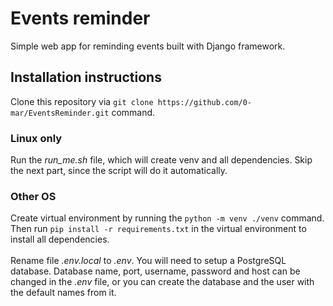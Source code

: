 <h1>Events reminder</h1>
<p>
Simple web app for reminding events built with Django framework.
</p>
<h2>Installation instructions</h2>
<p>
Clone this repository via <code>git clone https://github.com/0-mar/EventsReminder.git</code> command.
</p>
<h3>Linux only</h3>
<p>
Run the <i>run_me.sh</i> file, which will create venv and all dependencies.
Skip the next part, since the script will do it automatically.
</p>

<h3>Other OS</h3>
Create virtual environment by running the <code>python -m venv ./venv</code> command.
Then run <code>pip install -r requirements.txt</code> in the virtual environment to install all dependencies.
<br>
<br>
Rename file <i>.env.local</i> to <i>.env</i>. You will need to setup a PostgreSQL database.
Database name, port, username, password and host can be changed in the <i>.env</i> file, or
you can create the database and the user with the default names from it.
